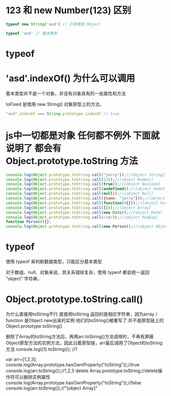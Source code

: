 # 123 和 new Number(123) 区别

```js
typeof new String('asd') // 引用类型 Object

typeof 'asd' // 基本类型
```

# typeof



# 'asd'.indexOf() 为什么可以调用

基本类型并不是一个对象，并没有对象具有的一些属性和方法

toFixed 是借用 new String() 对象原型上的方法。

```js
"asd".indexOf === String.prototype.indexOf // true
```


# js中一切都是对象 任何都不例外 下面就说明了 都会有 Object.prototype.toString 方法

```js
console.log(Object.prototype.toString.call("jerry"));//[object String]
console.log(Object.prototype.toString.call(12));//[object Number]
console.log(Object.prototype.toString.call(true));//[object Boolean]
console.log(Object.prototype.toString.call(undefined));//[object Undefined]
console.log(Object.prototype.toString.call(null));//[object Null]
console.log(Object.prototype.toString.call({name: "jerry"}));//[object Object]
console.log(Object.prototype.toString.call(function(){}));//[object Function]
console.log(Object.prototype.toString.call([]));//[object Array]
console.log(Object.prototype.toString.call(new Date));//[object Date]
console.log(Object.prototype.toString.call(/\d/));//[object RegExp]
function Person(){};
console.log(Object.prototype.toString.call(new Person));//[object Object]
```

 

# typeof

使用 typeof 来判断数据类型，只能区分基本类型

对于数组、null、对象来说，其关系错综复杂，使用 typeof 都会统一返回 “object” 字符串。



# Object.prototype.toString.call()

为什么直接用toString不行
直接用toString 返回的是相应字符串，因为array / function 是Object new出来的实例 他们的toString()被重写了
并不是原型链上的Object.prototype.toString()

删除了Array的toString方法后，再用arr.toString()方法调用时，不再有屏蔽Object原型方法的实例方法，因此沿着原型链，arr最后调用了Object的toString方法
console.log((1).toString()); //1

var arr=[1,2,3];
console.log(Array.prototype.hasOwnProperty("toString"));//true
console.log(arr.toString());//1,2,3
delete Array.prototype.toString;//delete操作符可以删除实例属性
console.log(Array.prototype.hasOwnProperty("toString"));//false
console.log(arr.toString());//"[object Array]"






